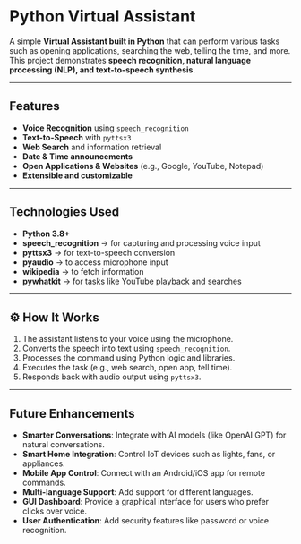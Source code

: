 # Python Virtual Assistant

A simple **Virtual Assistant built in Python** that can perform various tasks such as opening applications, searching the web, telling the time, and more. This project demonstrates **speech recognition, natural language processing (NLP), and text-to-speech synthesis**.

---

## Features
- **Voice Recognition** using `speech_recognition`  
- **Text-to-Speech** with `pyttsx3`  
- **Web Search** and information retrieval  
- **Date & Time announcements**  
- **Open Applications & Websites** (e.g., Google, YouTube, Notepad)  
- **Extensible and customizable**  

---

## Technologies Used
- **Python 3.8+**
- **speech_recognition** → for capturing and processing voice input  
- **pyttsx3** → for text-to-speech conversion  
- **pyaudio** → to access microphone input  
- **wikipedia** → to fetch information  
- **pywhatkit** → for tasks like YouTube playback and searches
  
---

## ⚙️ How It Works
1. The assistant listens to your voice using the microphone.  
2. Converts the speech into text using `speech_recognition`.  
3. Processes the command using Python logic and libraries.  
4. Executes the task (e.g., web search, open app, tell time).  
5. Responds back with audio output using `pyttsx3`.  

---

## Future Enhancements

- **Smarter Conversations**: Integrate with AI models (like OpenAI GPT) for natural conversations.  
- **Smart Home Integration**: Control IoT devices such as lights, fans, or appliances.  
- **Mobile App Control**: Connect with an Android/iOS app for remote commands.  
- **Multi-language Support**: Add support for different languages.  
- **GUI Dashboard**: Provide a graphical interface for users who prefer clicks over voice.  
- **User Authentication**: Add security features like password or voice recognition.
